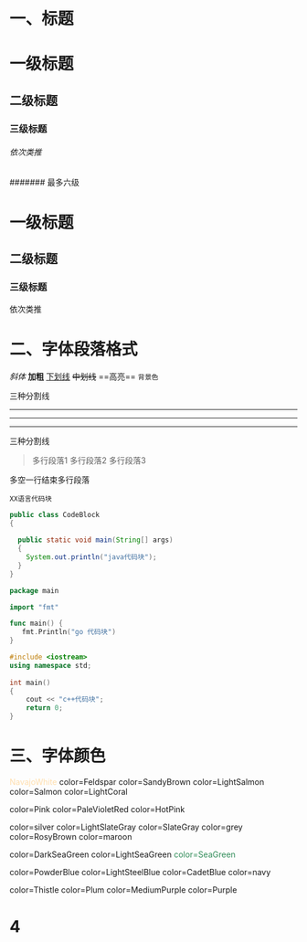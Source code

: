 # 一、标题
# 一级标题
## 二级标题
### 三级标题
###### 依次类推
####### 最多六级
<h1>一级标题</h1> 
<h2>二级标题</h2> 
<h3>三级标题</h3>

依次类推

# 二、字体段落格式  
*斜体*
**加粗**
<u>下划线</u>
~~中划线~~
==高亮==
`背景色`

三种分割线
***
---
___
三种分割线

>多行段落1
多行段落2
>多行段落3

多空一行结束多行段落


```XX语言
XX语言代码块
```

```java
public class CodeBlock    
{  
    
  public static void main(String[] args)  
  {   
    System.out.println("java代码块");  
  }  
}  
```
```go
package main

import "fmt"

func main() {
   fmt.Println("go 代码块")
}
```
```c++
#include <iostream>
using namespace std;
 
int main() 
{
    cout << "c++代码块";
    return 0;
}
```


# 三、字体颜色

<font color=NavajoWhite>NavajoWhite</font>
color=Feldspar
color=SandyBrown
color=LightSalmon
color=Salmon
color=LightCoral

color=Pink
color=PaleVioletRed
color=HotPink

color=silver
color=LightSlateGray
color=SlateGray
color=grey
color=RosyBrown
color=maroon

color=DarkSeaGreen
color=LightSeaGreen
<font color=SeaGreen>color=SeaGreen</font>

color=PowderBlue
color=LightSteelBlue
color=CadetBlue
color=navy

color=Thistle
color=Plum
color=MediumPurple
color=Purple




# 4
